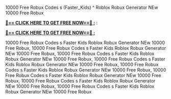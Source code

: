 10000 Free Robux Codes s (Faster_Kids) ^ Roblox Robux Generator NEw 10000 Free Robux

**[🔴== CLICK HERE TO GET FREE NOW==🔴 :](https://oercommons.s3.amazonaws.com/media/courseware/relatedresource/file/all-zit.html)**
:

**[🔴== CLICK HERE TO GET FREE NOW==🔴 :](https://oercommons.s3.amazonaws.com/media/courseware/relatedresource/file/gift-zit.html)**

10000 Free Robux Codes s Faster Kids Roblox Robux Generator NEw 10000 Free Robux, 10000 Free Robux Codes s Faster Kids Roblox Robux Generator NEw 10000 Free Robux, 10000 Free Robux Codes s Faster Kids Roblox Robux Generator NEw 10000 Free Robux, 10000 Free Robux Codes s Faster Kids Roblox Robux Generator NEw 10000 Free Robux, 10000 Free Robux Codes s Faster Kids Roblox Robux Generator NEw 10000 Free Robux, 10000 Free Robux Codes s Faster Kids Roblox Robux Generator NEw 10000 Free Robux, 10000 Free Robux Codes s Faster Kids Roblox Robux Generator NEw 10000 Free Robux, 10000 Free Robux Codes s Faster Kids Roblox Robux Generator NEw 10000 Free Robux
